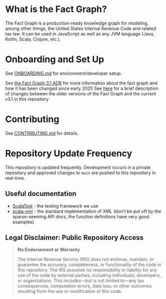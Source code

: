 # What is the Fact Graph?

The Fact Graph is a production-ready knowledge graph for modeling, among other things, the United States Internal Revenue Code and related tax law.
It can be used in JavaScript as well as any JVM language (Java, Kotlin, Scala, Clojure, etc.).

# Onboarding and Set Up
See [ONBOARDING.md](ONBOARDING.md) for environment/developer setup.

See [the Fact Graph 3.1 ADR](docs/fact-graph-3.1-adr.md) for more information about the fact graph and how it has been changed since early 2025
See [here](docs/from-3.0-to-3.1.md) for a brief description of changes between the older versions of the Fact Graph and the current v3.1 in this repository 

# Contributing
See [CONTRIBUTING.md](CONTRIBUTING.md) for details.

# Repository Update Frequency 
This repository is updated frequently. Development occurs in a private repository and approved changes to `main` are pushed to this repository in real-time.

## Useful documentation
* [ScalaTest](https://www.scalatest.org/) - the testing framework we use
* [scala-xml](https://www.scala-lang.org/api/2.12.19/scala-xml/scala/xml/) - the standard implementation of XML (don't be put off by the sparse-seeming API docs, the function definitions have very good examples)

## Legal Disclaimer: Public Repository Access
>
> **No Endorsement or Warranty**
>
> The Internal Revenue Service (IRS) does not endorse, maintain, or guarantee the accuracy, completeness, or functionality of the code in this repository. The IRS assumes no responsibility or liability for any use of the code by external parties, including individuals, developers, or organizations. This includes—but is not limited to—any tax consequences, computation errors, data loss, or other outcomes resulting from the use or modification of this code.
>
